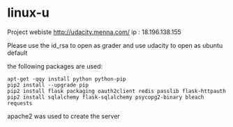 # linux-u


Project webiste  http://udacity.menna.com/
ip : 18.196.138.155


Please use the id_rsa to open as grader
and use udacity to open as ubuntu default


the following packages are used: 

    apt-get -qqy install python python-pip
    pip2 install --upgrade pip
    pip2 install flask packaging oauth2client redis passlib flask-httpauth
    pip2 install sqlalchemy flask-sqlalchemy psycopg2-binary bleach requests

apache2 was used to create the server

